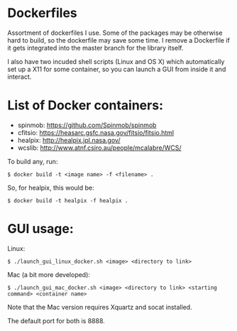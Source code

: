 # Dockerfiles
Assortment of dockerfiles I use. Some of the packages
may be otherwise hard to
build, so the dockerfile may save some time.
I remove a Dockerfile if it gets integrated into the master branch for
the library itself.

I also have two incuded shell scripts (Linux and OS X)
which automatically
set up a X11 for some container, so you can launch a GUI
from inside it and interact.

# List of Docker containers:
- spinmob: https://github.com/Spinmob/spinmob
- cfitsio: https://heasarc.gsfc.nasa.gov/fitsio/fitsio.html
- healpix: http://healpix.jpl.nasa.gov/
- wcslib: http://www.atnf.csiro.au/people/mcalabre/WCS/

To build any, run:

    $ docker build -t <image name> -f <filename> .

So, for healpix, this would be:

    $ docker build -t healpix -f healpix .

# GUI usage:

Linux:

    $ ./launch_gui_linux_docker.sh <image> <directory to link> 

Mac (a bit more developed):

    $ ./launch_gui_mac_docker.sh <image> <directory to link> <starting command> <container name>

Note that the Mac version requires Xquartz and socat installed.

The default port for both is 8888.
